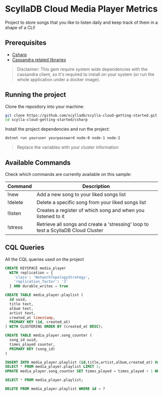 # ScyllaDB Cloud Media Player Metrics

Project to store songs that you like to listen daily and keep track of them in a shape of a CLI!

## Prerequisites

* [Csharp](https://dotnet.microsoft.com/en-us/download/)
* [Cassandra related libraries](https://cassandra.apache.org/doc/latest/cassandra/getting_started/installing.html)

> Disclaimer: This gem require system wide dependencies with the cassandra client, so it's required to install on your system (or run the whole application under a docker image).

## Running the project

Clone the repository into your machine:

```sh
git clone https://github.com/scylladb/scylla-cloud-getting-started.git
cd scylla-cloud-getting-started/csharp
```

Install the project dependencies and run the project: 

```sh
dotnet run youruser yourpassword node-0 node-1 node-2
```

> Replace the variables with your cluster information

## Available Commands

Check which commands are currently available on this sample:

| Command  | Description |
|---|---|
| !new   | Add a new song to your liked songs list   |
| !delete  | Delete a specific song from your liked songs list   |
| !listen  | Creates a register of which song and when you listened to it  |
| !stress  | Retrieve all songs and create a 'stressing' loop to test a ScyllaDB Cloud Cluster |

## CQL Queries

All the CQL queries used on the project

```sql
CREATE KEYSPACE media_player
  WITH replication = {
    'class': 'NetworkTopologyStrategy',
    'replication_factor': '3'
  } AND durable_writes = true

CREATE TABLE media_player.playlist (
  id uuid,
  title text,
  album text,
  artist text,
  created_at timestamp,
  PRIMARY KEY (id, created_at)
) WITH CLUSTERING ORDER BY (created_at DESC);

CREATE TABLE media_player.song_counter (
  song_id uuid,
  times_played counter,
  PRIMARY KEY (song_id)
)

INSERT INTO media_player.playlist (id,title,artist,album,created_at) VALUES (now(),?,?,?,?);
SELECT * FROM media_player.playlist LIMIT 1;
UPDATE media_player.song_counter SET times_played = times_played + 1 WHERE song_id = ?

SELECT * FROM media_player.playlist;

DELETE FROM media_player.playlist WHERE id = ?
```